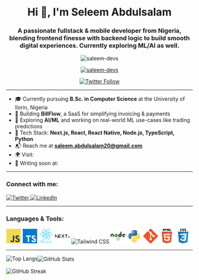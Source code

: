 <h1 align="center">Hi 👋, I'm Seleem Abdulsalam</h1>
<h3 align="center">A passionate fullstack & mobile developer from Nigeria, blending frontend finesse with backend logic to build smooth digital experiences. Currently exploring ML/AI as well.</h3>

<p align="center">
  <img src="https://komarev.com/ghpvc/?username=saleem-devs&label=Profile%20views&color=0e75b6&style=flat" alt="saleem-devs" />
</p>

<p align="center">
  <a href="https://github.com/ryo-ma/github-profile-trophy">
    <img src="https://github-profile-trophy.vercel.app/?username=saleem-devs&theme=algolia" alt="saleem-devs" />
  </a>
</p>

<p align="center">
  <a href="https://twitter.com/abdsalam_saleem" target="blank">
    <img src="https://img.shields.io/twitter/follow/abdsalam_saleem?logo=twitter&style=for-the-badge" alt="Twitter Follow" />
  </a>
</p>

---

- 🎓 Currently pursuing **B.Sc. in Computer Science** at the University of Ilorin, Nigeria  
- 🚀 Building **BillFlow**, a SaaS for simplifying invoicing & payments  
- 🧠 Exploring **AI/ML** and working on real-world ML use-cases like trading predictions  
- 🧰 Tech Stack: **Next.js, React, React Native, Node.js, TypeScript, Python**  
- 📬 Reach me at **saleem.abdulsalam20@gmail.com**  
- 🌍 Visit: <!-- portfolio link soon -->  
- 📝 Writing soon at: <!-- blog link soon -->  

---

<h3 align="left">Connect with me:</h3>
<p align="left">
  <a href="https://twitter.com/abdsalam_saleem" target="blank">
    <img align="center" src="https://raw.githubusercontent.com/rahuldkjain/github-profile-readme-generator/master/src/images/icons/Social/twitter.svg" alt="Twitter" height="30" width="40" />
  </a>
  <a href="https://linkedin.com/in/saleem-abdulsalam-905420262" target="blank">
    <img align="center" src="https://raw.githubusercontent.com/rahuldkjain/github-profile-readme-generator/master/src/images/icons/Social/linked-in-alt.svg" alt="LinkedIn" height="30" width="40" />
  </a>
</p>

---

<h3 align="left">Languages & Tools:</h3>
<p align="left">
  <img src="https://raw.githubusercontent.com/devicons/devicon/master/icons/javascript/javascript-original.svg" alt="JavaScript" width="40" height="40"/>
  <img src="https://raw.githubusercontent.com/devicons/devicon/master/icons/typescript/typescript-original.svg" alt="TypeScript" width="40" height="40"/>
  <img src="https://raw.githubusercontent.com/devicons/devicon/master/icons/react/react-original-wordmark.svg" alt="React" width="40" height="40"/>
  <img src="https://raw.githubusercontent.com/devicons/devicon/master/icons/nextjs/nextjs-original-wordmark.svg" alt="Next.js" width="40" height="40"/>
  <img src="https://www.vectorlogo.zone/logos/tailwindcss/tailwindcss-icon.svg" alt="Tailwind CSS" width="40" height="40"/>
  <img src="https://raw.githubusercontent.com/devicons/devicon/master/icons/nodejs/nodejs-original-wordmark.svg" alt="Node.js" width="40" height="40"/>
  <img src="https://raw.githubusercontent.com/devicons/devicon/master/icons/python/python-original.svg" alt="Python" width="40" height="40"/>
  <img src="https://raw.githubusercontent.com/devicons/devicon/master/icons/git/git-original.svg" alt="Git" width="40" height="40"/>
  <img src="https://raw.githubusercontent.com/devicons/devicon/master/icons/html5/html5-original-wordmark.svg" alt="HTML5" width="40" height="40"/>
  <img src="https://raw.githubusercontent.com/devicons/devicon/master/icons/css3/css3-original-wordmark.svg" alt="CSS3" width="40" height="40"/>
</p>

---

<p><img align="left" src="https://github-readme-stats.vercel.app/api/top-langs?username=saleem-devs&show_icons=true&locale=en&layout=compact" alt="Top Langs" /></p>

<p><img align="center" src="https://github-readme-stats.vercel.app/api?username=saleem-devs&show_icons=true&locale=en" alt="GitHub Stats" /></p>

<p><img align="center" src="https://github-readme-streak-stats.herokuapp.com/?user=saleem-devs" alt="GitHub Streak" /></p>
